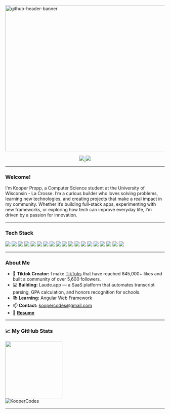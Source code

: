<!-- Banner at the top of your README.md -->
<img width="1700" height="460" alt="github-header-banner" src="https://github.com/user-attachments/assets/e4350794-9f58-4a38-952a-b943c7bb7b3c" />
<br />

<!-- Social Badges -->
<p align="center">
  <a href="https://www.linkedin.com/in/brendanlambrecht/">
    <img src="https://img.shields.io/badge/-My%20LinkedIn-0e76a8?style=for-the-badge&logo=Linkedin&logoColor=white"/>
  </a>
  <a href="https://kooper.codes/">
    <img src="https://img.shields.io/badge/My%20Website-3b5998?style=for-the-badge&logo=google-chrome&logoColor=white"/>
  </a>
</p>

---

### Welcome!

I'm Kooper Propp, a Computer Science student at the University of Wisconsin - La Crosse. I’m a curious builder who loves solving problems, learning new technologies, and creating projects that make a real impact in my community. Whether it’s building full-stack apps, experimenting with new frameworks, or exploring how tech can improve everyday life, I’m driven by a passion for innovation.

---

### Tech Stack

<p>
  <img src="https://img.shields.io/badge/Python-3670A0?style=for-the-badge&logo=python&logoColor=ffdd54"/>
  <img src="https://img.shields.io/badge/JavaScript-F7DF1E?style=for-the-badge&logo=javascript&logoColor=323330"/>
  <img src="https://img.shields.io/badge/TypeScript-3178C6?style=for-the-badge&logo=typescript&logoColor=fff"/>
  <img src="https://img.shields.io/badge/Java-ED8B00?style=for-the-badge&logo=java&logoColor=white"/>
  <img src="https://img.shields.io/badge/HTML5-E34F26?style=for-the-badge&logo=html5&logoColor=white"/>
  <img src="https://img.shields.io/badge/dart-%230175C2.svg?style=for-the-badge&logo=dart&logoColor=white">
  <img src="https://img.shields.io/badge/CSS3-1572B6?style=for-the-badge&logo=css3&logoColor=white"/>
  <img src="https://img.shields.io/badge/chakra-%234ED1C5.svg?style=for-the-badge&logo=chakraui&logoColor=white">
  <img src="https://img.shields.io/badge/SQL-4479A1?style=for-the-badge&logo=database&logoColor=white"/>
  <img src="https://img.shields.io/badge/Git-F05032?style=for-the-badge&logo=git&logoColor=white"/>
  <img src="https://img.shields.io/badge/MongoDB-%234ea94b.svg?style=for-the-badge&logo=mongodb&logoColor=white">
  <img src="https://img.shields.io/badge/Flutter-%2302569B.svg?style=for-the-badge&logo=Flutter&logoColor=white">
  <img src="https://img.shields.io/badge/flask-%23000.svg?style=for-the-badge&logo=flask&logoColor=white">
  <img src="https://img.shields.io/badge/Spring_Boot-6DB33F?style=for-the-badge&logo=spring-boot&logoColor=white">
  <img src="https://img.shields.io/badge/javafx-%23FF0000.svg?style=for-the-badge&logo=javafx&logoColor=white">
  <img src="https://img.shields.io/badge/firebase-a08021?style=for-the-badge&logo=firebase&logoColor=ffcd34">
  <img src="https://img.shields.io/badge/react-%2320232a.svg?style=for-the-badge&logo=react&logoColor=%2361DAFB">
  <img src="https://img.shields.io/badge/vercel-%23000000.svg?style=for-the-badge&logo=vercel&logoColor=white">
  <img src="https://img.shields.io/badge/figma-%23F24E1E.svg?style=for-the-badge&logo=figma&logoColor=white">
  
  
</p>

---

### About Me

- 🎵 **Tiktok Creator:** I make [TikToks](https://www.tiktok.com/@kooperlol) that have reached 845,000+ likes and built a community of over 5,600 followers.
- 💻 **Building:** Laude.app — a SaaS platform that automates transcript parsing, GPA calculation, and honors recognition for schools.
- 📚 **Learning:** Angular Web Framework
- 📫 **Contact:** koopercodes@gmail.com
- 📄 **[Resume](WIP)**

---

### 📈 My GitHub Stats

<p>
  <img height="180em" src="https://github-readme-stats.vercel.app/api?username=Kooperlol&show_icons=true&hide_border=true&count_private=true&include_all_commits=true" />
  <br />
  <img src="https://komarev.com/ghpvc/?username=Kooperlol&label=Profile%20views&color=0e75b6&style=flat" alt="KooperCodes" />
</p>

---
